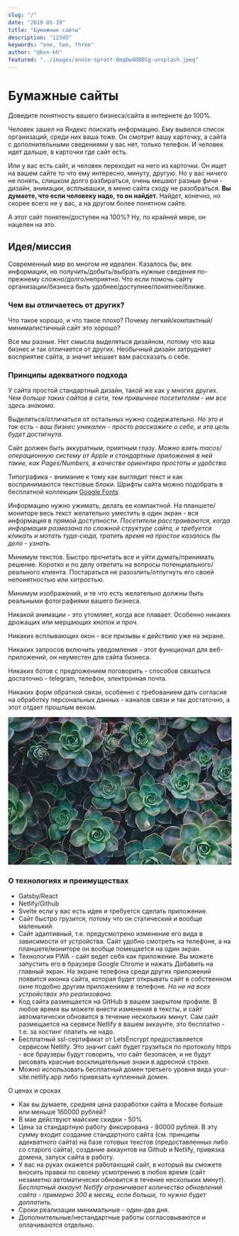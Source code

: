 ```yaml
---
slug: "/"
date: "2019-05-19"
title: "Бумажные сайты"
description: "12345"
keywords: "one, two, three"
author: "@kon-kh"
featured: "../images/annie-spratt-8mqOw4DBBSg-unsplash.jpeg"
---
```


# Бумажные сайты
Доведите понятность вашего бизнеса/сайта в интернете до 100%.

Человек зашел на Яндекс поискать информацию.
Ему вывелся список организаций, среди них ваша тоже.
Он смотрит вашу карточку, а сайта с дополнительными сведениями у вас нет,
только телефон. И человек идет дальше, в карточки где сайт есть.

Или у вас есть сайт, и человек переходит на него из карточки.
Он ищет на вашем сайте то что ему интересно, минуту, другую. Но у вас ничего не понять,
слишком долго разбираться, очень мешают разные фичи - дизайн, анимации, всплывашки, в меню сайта сходу не разобраться.
**Вы думаете, что если человеку надо, то он найдет.**
Найдет, конечно, но скорее всего не у вас, а на другом более понятном сайте.

А этот сайт понятен/доступен на 100%?
Ну, по крайней мере, он нацелен на это.

## Идея/миссия
Современный мир во многом не идеален.
Казалось бы, век информации, но получить/добыть/выбрать нужные сведения по-прежнему сложно/долго/неприятно.
Что если помочь сайту организации/бизнеса быть удобнее/доступнее/понятнее/ближе.

### Чем вы отличаетесь от других?

Что такое хорошо, и что такое плохо?
Почему легкий/компактный/минималистичный сайт это хорошо?

Все мы разные. Нет смысла выделяться дизайном, потому что ваш бизнес и так отличается от других.
Необычный дизайн затрудняет восприятие сайта, а значит мешает вам рассказать о себе.

### Принципы адекватного подхода

У сайта простой стандартный дизайн, такой же как у многих других. *Чем больше таких сайтов в сети, тем привычнее посетителям - им все здесь знакомо.*

Выделяться/отличаться от остальных нужно содержательно. *Но это и так есть - ваш бизнес уникален - просто расскажите о себе, и эта цель будет достигнута.*

Сайт должен быть аккуратным, приятным глазу. *Можно взять macos/операционную систему от Apple и стандартные приложения в ней такие, как Pages/Numbers, в качестве ориентира простоты и удобства.*

Типографика - внимание к тому как выглядит текст и как воспринимаются текстовые блоки. Шрифты сайта можно подобрать в бесплатной коллекции [Google Fonts](https://fonts.google.com/).

Информацию нужно ужимать, делать ее компактной. На планшете/мониторе весь текст желательно уместить в один экран - вся информация в прямой доступности. *Посетители расстраиваются, когда информация размазана по сложной структуре сайта, и требуется кликать и мотать туда-сюда, тратить время на простое казалось бы дело - узнать.*

Минимум текстов. Быстро прочитать все и уйти думать/принимать решение. Коротко и по делу ответить на вопросы потенциального/реального клиента. Постараться не разозлить/отпугнуть его своей непонятностью или хитростью.

Минимум изображений, и те что есть желательно должны быть реальными фотографиями вашего бизнеса.

Никакой анимации - это утомляет, когда все плавает. Особенно никаких дрожащих или мерцающих кнопок и проч.

Никаких всплывающих окон - все призывы к действию уже на экране.

Никаких запросов включить уведомления - этот функционал для веб-приложений, он неуместен для сайта бизнеса.

Никаких ботов с предложением поговорить - способов связаться достаточно - telegram, телефон, электронная почта.

Никаких форм обратной связи, особенно с требованием дать согласие на обработку персональных данных - каналов связи и так достаточно, а этот отдает прошлым веком.

![Photo by Annie Spratt on Unsplash](../images/annie-spratt-8mqOw4DBBSg-unsplash.jpeg)

### О технологиях и преимуществах
- Gatsby/React
- Netlify/Github
- Svelte если у вас есть идея и требуется сделать приложение.
- Сайт быстро грузится, потому что он статический и вообще маленький.
- Сайт адаптивный, т.е. предусмотрено изменение его вида в зависимости от устройства. Сайт удобно смотреть на телефоне, а на планшете/мониторе он вообще помещается на один экран.
- Технология PWA - сайт ведет себя как приложение. Вы можете запустить его в браузере Google Chrome и нажать Добавить на главный экран. На экране телефона среди других приложений появится иконка сайта, которая будет открывать сайт в собственном окне подобно другим приложениям в телефоне. *Но не на всех устройствах это реализовано.*
- Код сайта размещается на GitHub в вашем закрытом профиле. В любое время вы можете внести изменения в тексты, и сайт автоматически обновится в течение нескольких минут. Сам сайт размещается на сервисе Netlify в вашем аккаунте, это бесплатно - т.е. за хостинг платить не надо.
- Бесплатный ssl-сертификат от LetsEncrypt предоставляется сервисом Netlify. Это значит сайт будет грузиться по протоколу https - все браузеры будут говорить, что сайт безопасен, и не будут рисовать красные восклицательные знаки в адресной строке.
- Можно использовать бесплатный домен третьего уровня вида your-site.netlify.app либо привязать купленный домен.

О ценах и сроках
- Как вы думаете, средняя цена разработки сайта в Москве больше или меньше 160000 рублей?
- В мае действуют майские скидки - 50%
- Цена за стандартную работу фиксирована - 80000 рублей. В эту сумму входит создание стандартного сайта (см. принципы адекватного сайта) на базе готовых текстов (предоставленных либо со старого сайта), создание аккаунтов на Github и Netlify, привязка домена, запуск сайта в работу.
- У вас на руках окажется работающий сайт, в который вы сможете вносить правки по своему усмотрению в любое время (сайт незаметно автоматически обновится в течение нескольких минут). *Бесплатный аккаунт Netlify ограничивает количество обновлений сайта - примерно 300 в месяц, если больше, то нужно будет доплатить.*
- Сроки реализации минимальные - один-два дня.
- Дополнительные/нестандартные работы согласовываются и оплачиваются отдельно.